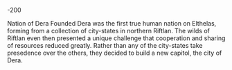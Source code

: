 -200






Nation of Dera Founded
Dera was the first true human nation on Elthelas, forming from a collection of city-states in northern Riftlan.  The wilds of Riftlan even then presented a unique challenge that cooperation and sharing of resources reduced greatly.  Rather than any of the city-states take presedence over the others, they decided to build a new capitol, the city of Dera.